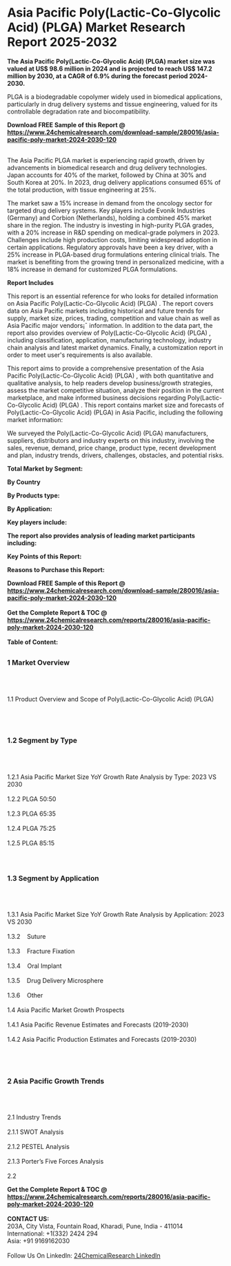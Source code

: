 <h1>Asia Pacific Poly(Lactic-Co-Glycolic Acid) (PLGA)  Market Research Report 2025-2032</h1><p><strong>The Asia Pacific Poly(Lactic-Co-Glycolic Acid) (PLGA) market size was valued at US$ 98.6 million in 2024 and is projected to reach US$ 147.2 million by 2030, at a CAGR of 6.9% during the forecast period 2024-2030.</strong></p><p>
</p><p>PLGA is a biodegradable copolymer widely used in biomedical applications, particularly in drug delivery systems and tissue engineering, valued for its controllable degradation rate and biocompatibility.</p><div><b>Download FREE Sample of this Report @ 
            <a href="https://www.24chemicalresearch.com/download-sample/280016/asia-pacific-poly-market-2024-2030-120">
            https://www.24chemicalresearch.com/download-sample/280016/asia-pacific-poly-market-2024-2030-120</a></b></div><br><p>
</p><p>The Asia Pacific PLGA market is experiencing rapid growth, driven by advancements in biomedical research and drug delivery technologies. Japan accounts for 40% of the market, followed by China at 30% and South Korea at 20%. In 2023, drug delivery applications consumed 65% of the total production, with tissue engineering at 25%.</p><p>
</p><p>The market saw a 15% increase in demand from the oncology sector for targeted drug delivery systems. Key players include Evonik Industries (Germany) and Corbion (Netherlands), holding a combined 45% market share in the region. The industry is investing in high-purity PLGA grades, with a 20% increase in R&amp;D spending on medical-grade polymers in 2023. Challenges include high production costs, limiting widespread adoption in certain applications. Regulatory approvals have been a key driver, with a 25% increase in PLGA-based drug formulations entering clinical trials. The market is benefiting from the growing trend in personalized medicine, with a 18% increase in demand for customized PLGA formulations.</p><p>
</p><p><strong>Report Includes</strong></p><p>
</p><p>This report is an essential reference for who looks for detailed information on Asia Pacific Poly(Lactic-Co-Glycolic Acid) (PLGA) . The report covers data on Asia Pacific markets including historical and future trends for supply, market size, prices, trading, competition and value chain as well as Asia Pacific major vendors¡¯ information. In addition to the data part, the report also provides overview of Poly(Lactic-Co-Glycolic Acid) (PLGA) , including classification, application, manufacturing technology, industry chain analysis and latest market dynamics. Finally, a customization report in order to meet user's requirements is also available.</p><p>
</p><p>This report aims to provide a comprehensive presentation of the Asia Pacific Poly(Lactic-Co-Glycolic Acid) (PLGA) , with both quantitative and qualitative analysis, to help readers develop business/growth strategies, assess the market competitive situation, analyze their position in the current marketplace, and make informed business decisions regarding Poly(Lactic-Co-Glycolic Acid) (PLGA) . This report contains market size and forecasts of Poly(Lactic-Co-Glycolic Acid) (PLGA) in Asia Pacific, including the following market information:</p><p>
</p><p>We surveyed the Poly(Lactic-Co-Glycolic Acid) (PLGA) manufacturers, suppliers, distributors and industry experts on this industry, involving the sales, revenue, demand, price change, product type, recent development and plan, industry trends, drivers, challenges, obstacles, and potential risks.</p><p>
</p><p><strong>Total Market by Segment:</strong></p><p>
<strong>By Country</strong></p><p>
</p><p>
<strong>By Products type:</strong></p><p>
</p><p>
<strong>By Application:</strong></p><p>
</p><p>
<strong>Key players include:</strong></p><p>
</p><p>
</p><p><strong>The report also provides analysis of leading market participants including:</strong></p><p>
</p><p>
</p><p><strong>Key Points of this Report:</strong></p><p>
</p><p>
</p><p><strong>Reasons to Purchase this Report:</strong></p><p>
</p><div><b>Download FREE Sample of this Report @ 
            <a href="https://www.24chemicalresearch.com/download-sample/280016/asia-pacific-poly-market-2024-2030-120">
            https://www.24chemicalresearch.com/download-sample/280016/asia-pacific-poly-market-2024-2030-120</a></b></div><br><div><b>Get the Complete Report & TOC @ 
            <a href="https://www.24chemicalresearch.com/reports/280016/asia-pacific-poly-market-2024-2030-120">
            https://www.24chemicalresearch.com/reports/280016/asia-pacific-poly-market-2024-2030-120</a></b></div><br>
            <b>Table of Content:</b><p><h2><span style="font-size:16px"><strong>1 Market Overview&nbsp;&nbsp; &nbsp;</strong></span></h2><br />
<br />
<p>1.1 Product Overview and Scope of Poly(Lactic-Co-Glycolic Acid) (PLGA) &nbsp;</p><br />
<br />
<h2><strong><span style="font-size:16px">1.2 Segment by Type&nbsp;&nbsp; &nbsp;</span></strong></h2><br />
<br />
<p>1.2.1 Asia Pacific Market Size YoY Growth Rate Analysis by Type: 2023 VS 2030&nbsp;&nbsp; &nbsp;<br /><br />
1.2.2 PLGA 50:50&nbsp;&nbsp; &nbsp;<br /><br />
1.2.3 PLGA 65:35<br /><br />
1.2.4 PLGA 75:25<br /><br />
1.2.5 PLGA 85:15<br /><br />
<br />
<h2><span style="font-size:16px"><strong>1.3 Segment by Application&nbsp;&nbsp;</strong></span></h2><br />
<br />
<p>1.3.1 Asia Pacific Market Size YoY Growth Rate Analysis by Application: 2023 VS 2030&nbsp;&nbsp; &nbsp;<br /><br />
1.3.2&nbsp;&nbsp; &nbsp;Suture<br /><br />
1.3.3&nbsp;&nbsp; &nbsp;Fracture Fixation<br /><br />
1.3.4&nbsp;&nbsp; &nbsp;Oral Implant<br /><br />
1.3.5&nbsp;&nbsp; &nbsp;Drug Delivery Microsphere<br /><br />
1.3.6&nbsp;&nbsp; &nbsp;Other<br /><br />
1.4 Asia Pacific Market Growth Prospects&nbsp;&nbsp; &nbsp;<br /><br />
1.4.1 Asia Pacific Revenue Estimates and Forecasts (2019-2030)&nbsp;&nbsp; &nbsp;<br /><br />
1.4.2 Asia Pacific Production Estimates and Forecasts (2019-2030)&nbsp;&nbsp;</p><br />
<br />
<h2><span style="font-size:16px"><strong>2 Asia Pacific Growth Trends&nbsp;&nbsp; &nbsp;</strong></span></h2><br />
<br />
<p>2.1 Industry Trends&nbsp;&nbsp; &nbsp;<br /><br />
2.1.1 SWOT Analysis&nbsp;&nbsp; &nbsp;<br /><br />
2.1.2 PESTEL Analysis&nbsp;&nbsp; &nbsp;<br /><br />
2.1.3 Porter&rsquo;s Five Forces Analysis&nbsp;&nbsp; &nbsp;<br /><br />
2.2 </p><div><b>Get the Complete Report & TOC @ 
            <a href="https://www.24chemicalresearch.com/reports/280016/asia-pacific-poly-market-2024-2030-120">
            https://www.24chemicalresearch.com/reports/280016/asia-pacific-poly-market-2024-2030-120</a></b></div><br><b>CONTACT US:</b><br>
            203A, City Vista, Fountain Road, Kharadi, Pune, India - 411014<br>
            International: +1(332) 2424 294<br>
            Asia: +91 9169162030 <br><br>
            Follow Us On LinkedIn: <a href="https://www.linkedin.com/company/24chemicalresearch/">24ChemicalResearch LinkedIn</a>